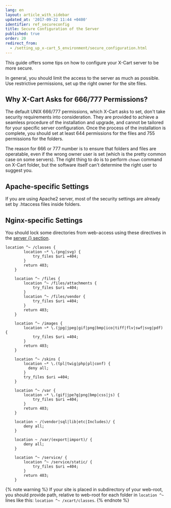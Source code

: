 ```yaml
---
lang: en
layout: article_with_sidebar
updated_at: '2017-09-22 11:44 +0400'
identifier: ref_secureconfig
title: Secure Configuration of the Server
published: true
order: 20
redirect_from:
  - /setting_up_x-cart_5_environment/secure_configuration.html
---
```


This guide offers some tips on how to configure your X-Cart server to be more secure. 

In general, you should limit the access to the server as much as possible. Use restrictive permissions, set up the right owner for the site files. 

## Why X-Cart Asks for 666/777 Permissions?

The default UNIX 666/777 permissions, which X-Cart asks to set, don't take security requirements into consideration. They are provided to achieve a seamless procedure of the installation and upgrade, and cannot be tailored for your specific server configuration. Once the process of the installation is complete, you should set at least 644 permissions for the files and 755 permissions for the folders.

The reason for 666 or 777 number is to ensure that folders and files are operatable, even if the wrong owner user is set (which is the pretty common case on some servers). The right thing to do is to perform `chown` command on X-Cart folder, but the software itself can't determine the right user to suggest you.
 
## Apache-specific Settings

If you are using Apache2 server, most of the security settings are already set by .htaccess files inside folders. 

## Nginx-specific Settings

You should lock some directories from web-access using these directives in the [server {} section](http://nginx.org/en/docs/http/ngx_http_core_module.html#server). 

```
location ^~ /classes {
        location ~* \.(png|svg) {
            try_files $uri =404;
        }
        return 403;
    }

    location ^~ /files {
        location ^~ /files/attachments {
            try_files $uri =404;
        }
        location ^~ /files/vendor {
            try_files $uri =404;
        }
        return 403;
    }

    location ^~ /images {
        location ~* \.(jpg|jpeg|gif|png|bmp|ico|tiff|flv|swf|svg|pdf) {
            try_files $uri =404;
        }
        return 403;
    }

    location ^~ /skins {
        location ~* \.(tpl|twig|php|pl|conf) {
          deny all;
        }
        try_files $uri =404;
    }

    location ^~ /var {
        location ~* \.(gif|jpe?g|png|bmp|css|js) {
            try_files $uri =404;
        }
        return 403;
    }

    location ~ /(vendor|sql|lib|etc|Includes)/ {
        deny all;
    }

    location ~ /var/(export|import)/ {
        deny all;
    }

    location ^~ /service/ {
        location ^~ /service/static/ {
            try_files $uri =404;
        }
        return 403;
    }
```

{% note warning %}
If your site is placed in subdirectory of your web-root, you should provide path, relative to web-root for each folder in `location ^~ ` lines like this: `location ^~ /xcart/classes`.
{% endnote %}
